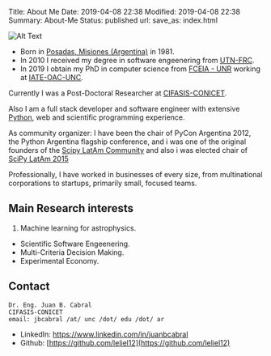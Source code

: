 Title: About Me
Date: 2019-04-08 22:38
Modified: 2019-04-08 22:38
Summary: About-Me
Status: published
url:
save_as: index.html

![Alt Text]({static}/pages/images/me.jpg)

- Born in [Posadas, Misiones (Argentina)](https://en.wikipedia.org/wiki/Posadas,_Misiones) in 1981.
- In 2010 I received my degree in software engeenering from [UTN-FRC](https://www.frc.utn.edu.ar/).
- In 2019 I obtain my PhD in computer science from [FCEIA - UNR](https://web.fceia.unr.edu.ar/es/) working at
[IATE-OAC-UNC](http://iate.oac.uncor.edu/).

Currently I was a Post-Doctoral Researcher at [CIFASIS-CONICET](http://www.cifasis-conicet.gov.ar/).

Also I am a full stack developer and software engineer with extensive [Python](https://www.python.org/),
web and scientific programming experience.

As community organizer: I  have been the chair of PyCon Argentina
2012, the Python Argentina flagship conference, and i was one of the original founders of the
[Scipy LatAm Community](http://scipyla.org) and also i was elected chair of [SciPy LatAm 2015](http://scipyla.org/conf/2015/)

Professionally, I have worked in businesses of every size, from
multinational corporations to startups, primarily small, focused teams.


## Main Research interests

1. Machine learning for astrophysics.
-  Scientific Software Engeenering.
-  Multi-Criteria Decision Making.
-  Experimental Economy.

## Contact

    Dr. Eng. Juan B. Cabral
    CIFASIS-CONICET
    email: jbcabral /at/ unc /dot/ edu /dot/ ar


- LinkedIn: [https://www.linkedin.com/in/juanbcabral
](https://www.linkedin.com/in/juanbcabral
)
- Github: [https://github.com/leliel12](https://github.com/leliel12)
